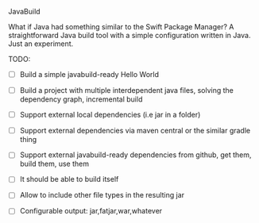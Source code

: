 JavaBuild

What if Java had something similar to the Swift Package Manager? A straightforward Java build tool with a simple configuration written in Java.
Just an experiment.

TODO:
- [ ] Build a simple javabuild-ready Hello World
- [ ] Build a project with multiple interdependent java files, solving the dependency graph, incremental build
- [ ] Support external local dependencies (i.e jar in a folder)
- [ ] Support external dependencies via maven central or the similar gradle thing
- [ ] Support external javabuild-ready dependencies from github, get them, build them, use them
- [ ] It should be able to build itself
- [ ] Allow to include other file types in the resulting jar
- [ ] Configurable output: jar,fatjar,war,whatever

